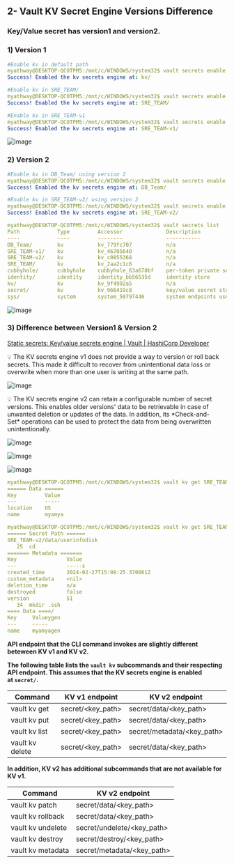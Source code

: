 ## 2- Vault KV Secret Engine Versions Difference

### Key/Value secret has version1 and version2.

### **1) Version 1**

```yaml
#Enable kv in default path
myathway@DESKTOP-QCOTPM5:/mnt/c/WINDOWS/system32$ vault secrets enable kv
Success! Enabled the kv secrets engine at: kv/

#Enable kv in SRE_TEAM/
myathway@DESKTOP-QCOTPM5:/mnt/c/WINDOWS/system32$ vault secrets enable --path=SRE_TEAM kv
Success! Enabled the kv secrets engine at: SRE_TEAM/

#Enable kv in SRE_TEAM-v1
myathway@DESKTOP-QCOTPM5:/mnt/c/WINDOWS/system32$ vault secrets enable -version=1 --path=SRE_TEAM-v1 kv
Success! Enabled the kv secrets engine at: SRE_TEAM-v1/
```

![image](https://github.com/myathway-lab/2-Vault-KV-Versions-Diff/assets/157335804/eaeb5e6b-b9d6-429d-b907-14d9ffaae54d)


### **2) Version 2**

```yaml
#Enable kv in DB_Team/ using version 2
myathway@DESKTOP-QCOTPM5:/mnt/c/WINDOWS/system32$ vault secrets enable -version=2 --path=DB_Team kv
Success! Enabled the kv secrets engine at: DB_Team/

#Enable kv in SRE_TEAM-v2/ using version 2
myathway@DESKTOP-QCOTPM5:/mnt/c/WINDOWS/system32$ vault secrets enable -version=2 --path=SRE_TEAM-v2 kv
Success! Enabled the kv secrets engine at: SRE_TEAM-v2/

myathway@DESKTOP-QCOTPM5:/mnt/c/WINDOWS/system32$ vault secrets list
Path            Type         Accessor              Description
----            ----         --------              -----------
DB_Team/        kv           kv_779fc707           n/a
SRE_TEAM-v1/    kv           kv_46705640           n/a
SRE_TEAM-v2/    kv           kv_c0855368           n/a
SRE_TEAM/       kv           kv_2aa2c1c6           n/a
cubbyhole/      cubbyhole    cubbyhole_63a670bf    per-token private secret storage
identity/       identity     identity_bb56535d     identity store
kv/             kv           kv_9f4992a5           n/a
secret/         kv           kv_966419c8           key/value secret storage
sys/            system       system_59797446       system endpoints used for control, policy and debugging
```

![image](https://github.com/myathway-lab/2-Vault-KV-Versions-Diff/assets/157335804/6b459af8-59e4-485b-9156-82c1377badd0)



### 3) Difference between Version1 & Version 2

[Static secrets: Key/value secrets engine | Vault | HashiCorp Developer](https://developer.hashicorp.com/vault/tutorials/secrets-management/static-secrets)

<aside>
💡 The KV secrets engine v1 does not provide a way to version or roll back secrets. This made it difficult to recover from unintentional data loss or overwrite when more than one user is writing at the same path.

</aside>

![image](https://github.com/myathway-lab/2-Vault-KV-Versions-Diff/assets/157335804/fb539ae1-1856-42df-b9ae-a725b8105a5d)


<aside>
💡 The KV secrets engine v2 can retain a configurable number of secret versions. This enables older versions' data to be retrievable in case of unwanted deletion or updates of the data. In addition, its *Check-and-Set* operations can be used to protect the data from being overwritten unintentionally.

</aside>

![image](https://github.com/myathway-lab/2-Vault-KV-Versions-Diff/assets/157335804/815d3d05-9ea5-4549-ab65-fd79d641cf17)


![image](https://github.com/myathway-lab/2-Vault-KV-Versions-Diff/assets/157335804/dd94a8e8-c9f0-4ef4-b340-ba90db459cef)


![image](https://github.com/myathway-lab/2-Vault-KV-Versions-Diff/assets/157335804/a26b46d7-d7ec-436b-84e4-6e5f1325fbd7)


```yaml
myathway@DESKTOP-QCOTPM5:/mnt/c/WINDOWS/system32$ vault kv get SRE_TEAM-v1/user1
====== Data ======
Key         Value
---         -----
location    US
name        myamya

myathway@DESKTOP-QCOTPM5:/mnt/c/WINDOWS/system32$ vault kv get SRE_TEAM-v2/userinfo
====== Secret Path ======
SRE_TEAM-v2/data/userinfodisk
   25  cd
======= Metadata =======
Key                Value
---                -----s
created_time       2024-02-27T15:08:25.370061Z
custom_metadata    <nil>
deletion_time      n/a
destroyed          false
version            51
   34  mkdir .ssh
==== Data ====/
Key     Valueygen
---     -----
name    myamyagen
```

**API endpoint that the CLI command invokes are slightly different beteween KV v1 and KV v2.**

**The following table lists the `vault kv` subcommands and their respecting API endpoint. This assumes that the KV secrets engine is enabled at `secret/`.**

| Command | KV v1 endpoint | KV v2 endpoint |
| --- | --- | --- |
| vault kv get | secret/<key_path> | secret/data/<key_path> |
| vault kv put | secret/<key_path> | secret/data/<key_path> |
| vault kv list | secret/<key_path> | secret/metadata/<key_path> |
| vault kv delete | secret/<key_path> | secret/data/<key_path> |

**In addition, KV v2 has additional subcommands that are not available for KV v1.**

| Command | KV v2 endpoint |
| --- | --- |
| vault kv patch | secret/data/<key_path> |
| vault kv rollback | secret/data/<key_path> |
| vault kv undelete | secret/undelete/<key_path> |
| vault kv destroy | secret/destroy/<key_path> |
| vault kv metadata | secret/metadata/<key_path> |

###
